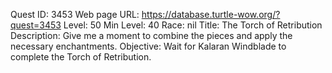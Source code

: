 Quest ID: 3453
Web page URL: https://database.turtle-wow.org/?quest=3453
Level: 50
Min Level: 40
Race: nil
Title: The Torch of Retribution
Description: Give me a moment to combine the pieces and apply the necessary enchantments.
Objective: Wait for Kalaran Windblade to complete the Torch of Retribution.
